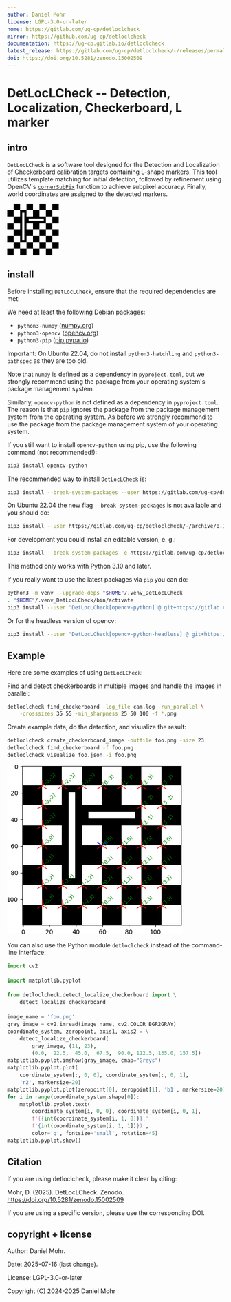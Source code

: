 ```yaml
---
author: Daniel Mohr
license: LGPL-3.0-or-later
home: https://gitlab.com/ug-cp/detloclcheck
mirror: https://github.com/ug-cp/detloclcheck
documentation: https://ug-cp.gitlab.io/detloclcheck
latest_release: https://gitlab.com/ug-cp/detloclcheck/-/releases/permalink/latest
doi: https://doi.org/10.5281/zenodo.15002509
---
```


# DetLocLCheck -- Detection, Localization, Checkerboard, L marker

## intro

`DetLocLCheck` is a software tool designed for the Detection and Localization
of Checkerboard calibration targets containing L-shape markers.
This tool utilizes template matching for initial detection,
followed by refinement using OpenCV's
[`cornerSubPix`](https://docs.opencv.org/4.x/dd/d1a/group__imgproc__feature.html#ga354e0d7c86d0d9da75de9b9701a9a87e)
function to achieve subpixel accuracy.
Finally, world coordinates are assigned to the detected markers.

![Example image of a checkerboard calibration target containing L-shape marker](checkerboard_example_image.png)

## install

Before installing `DetLocLCheck`, ensure that the required dependencies
are met:

We need at least the following Debian packages:

* `python3-numpy` ([numpy.org](https://numpy.org/))
* `python3-opencv` ([opencv.org](https://opencv.org))
* `python3-pip` ([pip.pypa.io](https://pip.pypa.io/))

Important: On Ubuntu 22.04, do not install `python3-hatchling` and
`python3-pathspec` as they are too old.

Note that `numpy` is defined as a dependency in `pyproject.toml`, but we
strongly recommend using the package from your operating system's package
management system.

Similarly, `opencv-python` is not defined as a dependency in `pyproject.toml`.
The reason is that `pip` ignores the package from the package management
system from the operating system. As before we strongly recommend to use
the package from the package management system of your operating system.

If you still want to install `opencv-python` using pip, use the following
command (not recommended!):

```sh
pip3 install opencv-python
```

The recommended way to install `DetLocLCheck` is:

```sh
pip3 install --break-system-packages --user https://gitlab.com/ug-cp/detloclcheck/-/archive/0.1.2/detloclcheck-0.1.2.zip
```

On Ubuntu 22.04 the new flag `--break-system-packages` is not available and
you should do:

```sh
pip3 install --user https://gitlab.com/ug-cp/detloclcheck/-/archive/0.1.2/detloclcheck-0.1.2.zip
```

For development you could install an editable version, e. g.:

```sh
pip3 install --break-system-packages -e https://gitlab.com/ug-cp/detloclcheck/-/archive/0.1.2/detloclcheck-0.1.2.zip
```

This method only works with Python 3.10 and later.

If you really want to use the latest packages via `pip` you can do:

```sh
python3 -m venv --upgrade-deps "$HOME"/.venv_DetLocLCheck
. "$HOME"/.venv_DetLocLCheck/bin/activate
pip3 install --user "DetLocLCheck[opencv-python] @ git+https://gitlab.com/ug-cp/detloclcheck.git"
```

Or for the headless version of opencv:

```sh
pip3 install --user "DetLocLCheck[opencv-python-headless] @ git+https://gitlab.com/ug-cp/detloclcheck.git"
```

## Example

Here are some examples of using `DetLocLCheck`:

Find and detect checkerboards in multiple images and handle the images in parallel:

```sh
detloclcheck find_checkerboard -log_file cam.log -run_parallel \
    -crosssizes 35 55 -min_sharpness 25 50 100 -f *.png
```

Create example data, do the detection, and visualize the result:

```sh
detloclcheck create_checkerboard_image -outfile foo.png -size 23
detloclcheck find_checkerboard -f foo.png
detloclcheck visualize foo.json -i foo.png
```

![Example image of the result of detloclcheck visualize](foo_visualized.png)

You can also use the Python module `detloclcheck` instead of the
command-line interface:

```py
import cv2

import matplotlib.pyplot

from detloclcheck.detect_localize_checkerboard import \
    detect_localize_checkerboard

image_name = 'foo.png'
gray_image = cv2.imread(image_name, cv2.COLOR_BGR2GRAY)
coordinate_system, zeropoint, axis1, axis2 = \
    detect_localize_checkerboard(
        gray_image, (11, 23),
        (0.0,  22.5,  45.0,  67.5,  90.0, 112.5, 135.0, 157.5))
matplotlib.pyplot.imshow(gray_image, cmap="Greys")
matplotlib.pyplot.plot(
    coordinate_system[:, 0, 0], coordinate_system[:, 0, 1],
    'r2', markersize=20)
matplotlib.pyplot.plot(zeropoint[0], zeropoint[1], 'b1', markersize=20)
for i in range(coordinate_system.shape[0]):
    matplotlib.pyplot.text(
        coordinate_system[i, 0, 0], coordinate_system[i, 0, 1],
        f'({int(coordinate_system[i, 1, 0])},'
        f'{int(coordinate_system[i, 1, 1])})',
        color='g', fontsize='small', rotation=45)
matplotlib.pyplot.show()
```

## Citation

If you are using detloclcheck, please make it clear by citing:

Mohr, D. (2025). DetLocLCheck. Zenodo. https://doi.org/10.5281/zenodo.15002509

If you are using a specific version, please use the corresponding DOI.

## copyright + license

Author: Daniel Mohr.

Date: 2025-07-16 (last change).

License: LGPL-3.0-or-later

Copyright (C) 2024-2025 Daniel Mohr

